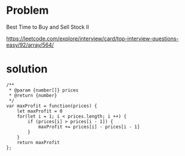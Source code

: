# Problem

Best Time to Buy and Sell Stock II

https://leetcode.com/explore/interview/card/top-interview-questions-easy/92/array/564/

# solution

```
/**
 * @param {number[]} prices
 * @return {number}
 */
var maxProfit = function(prices) {
    let maxProfit = 0
    for(let i = 1; i < prices.length; i ++) {
        if (prices[i] > prices[i - 1]) {
            maxProfit += prices[i] - prices[i - 1]
        }
    }
    return maxProfit
};
```
